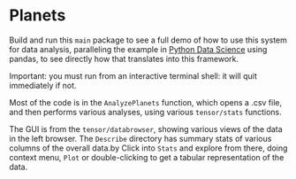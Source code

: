 # Planets

Build and run this `main` package to see a full demo of how to use this system for data analysis, paralleling the example in [Python Data Science](https://jakevdp.github.io/PythonDataScienceHandbook/03.08-aggregation-and-grouping.html) using pandas, to see directly how that translates into this framework.

Important: you must run from an interactive terminal shell: it will quit immediately if not.

Most of the code is in the `AnalyzePlanets` function, which opens a .csv file, and then performs various analyses, using various `tensor/stats` functions.

The GUI is from the `tensor/databrowser`, showing various views of the data in the left browser. The `Describe` directory has summary stats of various columns of the overall data.by Click into `Stats` and explore from there, doing context menu, `Plot` or double-clicking to get a tabular representation of the data.

